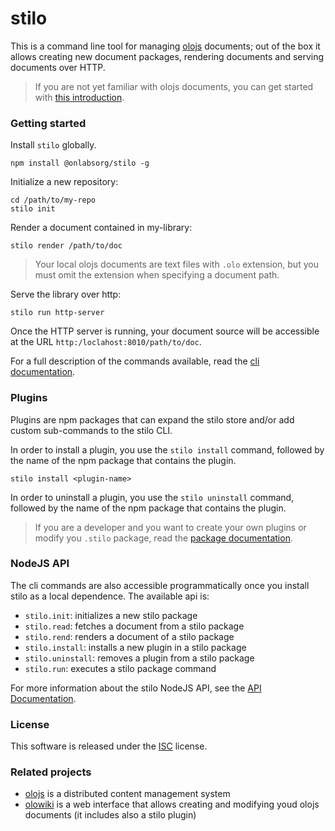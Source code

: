 # stilo
This is a command line tool for managing [olojs] documents; out of the box it 
allows creating new document packages, rendering documents and serving documents
over HTTP.

> If you are not yet familiar with olojs documents, you can get started with 
> [this introduction](https://github.com/onlabsorg/olojs/blob/master/docs/document.md).

### Getting started
Install `stilo` globally.

```
npm install @onlabsorg/stilo -g
```

Initialize a new repository:

```
cd /path/to/my-repo
stilo init
```

Render a document contained in my-library:

```
stilo render /path/to/doc
```

>   Your local olojs documents are text files with `.olo` extension, but you 
>   must omit the extension when specifying a document path.

Serve the library over http:

```
stilo run http-server
```

Once the HTTP server is running, your document source will be accessible at the 
URL `http:/loclahost:8010/path/to/doc`.

For a full description of the commands available, read the
[cli documentation](./docs/cli.md).


### Plugins
Plugins are npm packages that can expand the stilo store and/or add 
custom sub-commands to the stilo CLI.

In order to install a plugin, you use the `stilo install` command, followed
by the name of the npm package that contains the plugin.

```
stilo install <plugin-name>
```

In order to uninstall a plugin, you use the `stilo uninstall` command, followed
by the name of the npm package that contains the plugin.

> If you are a developer and you want to create your own plugins or modify you
> `.stilo` package, read the [package documentation](./package_template/README.md).


### NodeJS API 
The cli commands are also accessible programmatically once you install stilo as a local 
dependence. The available api is:

- `stilo.init`: initializes a new stilo package
- `stilo.read`: fetches a document from a stilo package
- `stilo.rend`: renders a document of a stilo package
- `stilo.install`: installs a new plugin in a stilo package 
- `stilo.uninstall`: removes a plugin from a stilo package 
- `stilo.run`: executes a stilo package command 

For more information about the stilo NodeJS API, see the [API Documentation](./docs/api.md).


### License
This software is released under the [ISC](https://opensource.org/licenses/ISC) 
license.


### Related projects
* [olojs] is a distributed content management system
* [olowiki] is a web interface that allows creating and modifying youd olojs 
  documents (it includes also a stilo plugin)


[olojs]: https://github.com/onlabsorg/olojs
[olowiki]: https://github.com/onlabsorg/olowiki
